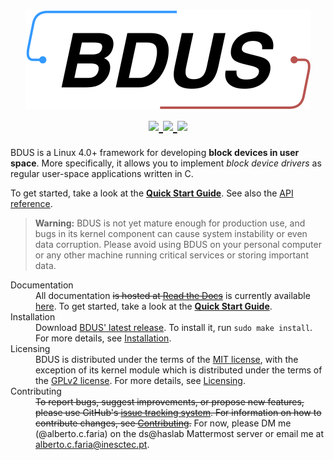 <!-- ----------------------------------------------------------------------- -->

<!-- TODO: Remove the <div> when moving to GitHub. -->

<div align="center">
  <h1 align="center">
    <!-- Logo as of current commit -->
    <img src="docs/_static/logo.svg" />
    <br>
    <!-- Build status -->
    <a href="https://github.com/albertofaria/bdus/actions">
      <img src="https://github.com/albertofaria/bdus/workflows/build/badge.svg?branch=master" />
    </a>
    <!-- Latest release as of current commit -->
    <a href="https://gitlab.lsd.di.uminho.pt/albertofaria/bdus/-/tags">
      <!-- TODO: Update href. -->
      <img src="https://img.shields.io/badge/version-0.0.9-yellow.svg" />
    </a>
    <!-- License -->
    <a href="http://192.168.112.37/bdus-docs/user-manual/licensing.html">
      <!-- TODO: Update href. -->
      <img src="https://img.shields.io/badge/license-MIT%20%2F%20GPLv2-blue.svg" />
    </a>
  </h1>
</div>

<!-- ----------------------------------------------------------------------- -->

BDUS is a Linux 4.0+ framework for developing **block devices in user space**.
More specifically, it allows you to implement *block device drivers* as regular user-space applications written in C.

To get started, take a look at the [**Quick Start Guide**](http://192.168.112.37/bdus-docs/quick-start-guide.html).
See also the [API reference](http://192.168.112.37/bdus-docs/user-manual/api-reference.html).

> **Warning:** BDUS is not yet mature enough for production use, and bugs in its kernel component can cause system instability or even data corruption. Please avoid using BDUS on your personal computer or any other machine running critical services or storing important data.

<dl>

  <dt>Documentation</dt>

  <dd>All documentation <strike>is hosted at <a href="https://bdus.readthedocs.io/en/stable">Read the Docs</a></strike> is currently available <a href="http://192.168.112.37/bdus-docs">here</a>. To get started, take a look at the <a href="http://192.168.112.37/bdus-docs/quick-start-guide.html"><strong>Quick Start Guide</strong></a>.</dd>

  <dt>Installation</dt>

  <dd>Download <a href="https://gitlab.lsd.di.uminho.pt/albertofaria/bdus/-/archive/0.0.9/bdus-0.0.9.tar.gz">BDUS' latest release</a>. To install it, run <code>sudo make install</code>. For more details, see <a href="http://192.168.112.37/bdus-docs/user-manual/installation.html">Installation</a>.</dd>

  <dt>Licensing</dt>

  <dd>BDUS is distributed under the terms of the <a href="LICENSE-MIT.txt">MIT license</a>, with the exception of its kernel module which is distributed under the terms of the <a href="LICENSE-GPLv2.txt">GPLv2 license</a>. For more details, see <a href="http://192.168.112.37/bdus-docs/user-manual/licensing.html">Licensing</a>.</dd>

  <dt>Contributing</dt>

  <dd><strike>To report bugs, suggest improvements, or propose new features, please use GitHub's <a href="https://github.com/albertofaria/bdus/issues">issue tracking system</a>. For information on how to contribute changes, see <a href="https://bdus.readthedocs.io/en/stable/developer-manual.html#contributing">Contributing</a>.</strike> For now, please DM me (@alberto.c.faria) on the ds@haslab Mattermost server or email me at <a href="mailto:alberto.c.faria@inesctec.pt">alberto.c.faria@inesctec.pt</a>.</dd>

</dl>

<!-- ----------------------------------------------------------------------- -->
